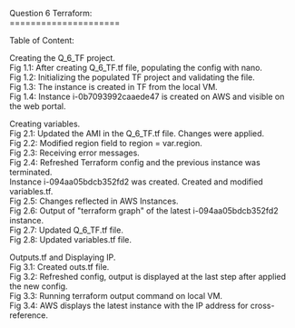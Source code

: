 
Question 6 Terraform:<br>
=====================<br>

Table of Content:<br>

Creating the Q_6_TF project.<br>
Fig 1.1: After creating Q_6_TF.tf file, populating the config with nano.<br>
Fig 1.2: Initializing the populated TF project and validating the file.<br>
Fig 1.3: The instance is created in TF from the local VM.<br>
Fig 1.4: Instance i-0b7093992caaede47 is created on AWS and visible on the web portal.<br>

Creating variables.<br>
Fig 2.1: Updated the AMI in the Q_6_TF.tf file. Changes were applied.<br>
Fig 2.2: Modified region field to region = var.region.<br>
Fig 2.3: Receiving error messages.<br>
Fig 2.4: Refreshed Terraform config and the previous instance was terminated.<br>
Instance i-094aa05bdcb352fd2 was created. Created and modified variables.tf.<br>
Fig 2.5: Changes reflected in AWS Instances.<br>
Fig 2.6: Output of "terraform graph" of the latest i-094aa05bdcb352fd2 instance.<br>
Fig 2.7: Updated Q_6_TF.tf file.<br>
Fig 2.8: Updated variables.tf file.<br>

Outputs.tf and Displaying IP.<br>
Fig 3.1: Created outs.tf file.<br>
Fig 3.2: Refreshed config, output is displayed at the last step after applied the new config.<br>
Fig 3.3: Running terraform output command on local VM.<br>
Fig 3.4: AWS displays the latest instance with the IP address for cross-reference.<br>
